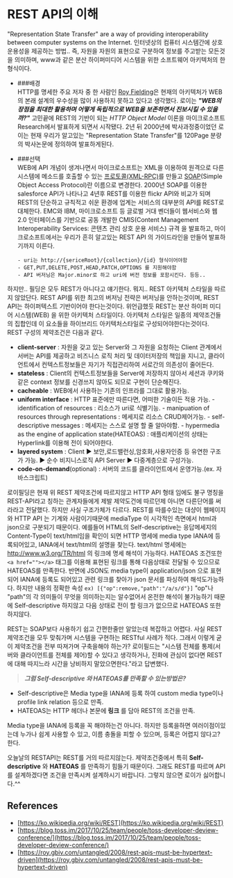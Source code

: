 # REST API의 이해
"Representation State Transfer" are a way of providing interoperability between computer systems on the Internet. 인터넷상의 컴퓨터 시스템간에 상호 운용성을 제공하는 방법.. 즉, 자원을 자원의 표현으로 구분하여 정보를 주고받는 모든것을 의미하며, www과 같은 분산 하이퍼미디어 시스템을 위한 소프트웨어 아키텍처의 한 형식이다. 

 - ###배경  
HTTP를 명세한 주요 저자 중 한 사람인 [Roy Fielding](https://en.wikipedia.org/wiki/Roy_Fielding)은 현재의 아키텍처가 WEB의 본래 설계의 우수성을 많이 사용하지 못하고 있다고 생각했다. 로이는 ___"WEB의 장점을 최대한 활용하며 어떻게 독립적으로 WEB을 보존하면서 진보시킬 수 있을까?"___ 고민끝에 REST의 기반이 되는 _HTTP Object Model_ 이론을 마이크로소프트 Research에서 발표하게 되면서 시작됐다. 2년 뒤 2000년에 박사과정중이었던 로이는 현재 우리가 알고있는 "Representation State Transfer"를 120Page 분량의 박사논문에 정의하여 발표하게된다.

- ###선택  
WEB에 API 개념이 생겨나면서 마이크로소프트는 XML을 이용하여 원격으로 다른 시스템에 메소드를 호출할 수 있는 [프로토콜(XML-RPC)](https://ko.wikipedia.org/wiki/XML-RPC)를 만들고 [SOAP](https://ko.wikipedia.org/wiki/SOAP)(Simple Object Access Protocol)란 이름으로 변경한다. 2000년 SOAP를 이용한 salesforce API가 나타나고 4년후 REST를 이용한 flickr API와 비교가 되며 REST의 단순하고 규칙적고 쉬운 환경에 업계는 서비스의 대부분의 API를 REST로 대체한다. EMC와 IBM, 마이크로소프트 등 글로벌 거대 벤더들이 웹서비스와 웹 2.0 인터페이스를 기반으로 공동 개발한 CMIS(Content Management Interoperability Services: 콘텐츠 관리 상호 운용 서비스) 규격 을 발표하고, 마이크로소프트에서는 우리가 흔히 알고있는 REST API
의 가이드라인을 만들어 발표하기까지 이른다.

	``` 
	- uri는 http://{sericeRoot}/{collection}/{id} 형식이어야함
	- GET,PUT,DELETE,POST,HEAD,PATCH,OPTIONS 를 지원해야함  
	- API 버저닝은 Major.minor로 하고 uri에 버전 정보를 포함시킨다. 등등..
	```
하지만.. 필딩은 모두 REST가 아니다고 얘기한다. 뭐지.. REST 아키텍처 스타일을 따르지 않았단다. REST API를 위한 최고의 버저닝 전략은 버저닝을 안하는것이며, REST API는 하이퍼텍스트 기반이어야 한다는것이다. 위언급했듯 REST는 분산 하이퍼 미디어 시스템(WEB) 을 위한 아키텍처 스타일이다. 아키텍처 스타일은 일종의 제약조건들의 집합인데 이 요소들을 하이브리드 아키텍처스타일로 구성되어야한다는것이다. REST 구성의 제약조건은 다음과 같다.
 - __client-server__ : 자원을 갖고 있는 Server와 그 자원을 요청하는 Client 관계에서 서버는 API를 제공하고 비즈니스 로직 처리 및 데이터저장의 책임을 지니고, 클라이언트에서 컨텍스트정보들은 자기가 직접관리하여 서로간의 의존성이 줄어든다.
 - __stateless__ : Client의 컨텍스트정보들을 Server에 저장하지 않아서 세션과 쿠키와 같은 context 정보를 신경쓰지 않아도 되므로 구현이 단순해진다.
 - __cacheable__ : WEB에서 사용하는 기존의 인프라를 그대로 활용가능.
 - __uniform interface__ : HTTP 표준에만 따른다면, 어떠한 기술이든 적용 가능.
 		- identification of resources : 리소스가 uri로 식별기능.
		- manipuation of resources through representations : 메세지로 리소스 CRUD제어가능.
		- self-descriptive messages : 메세지는 스스로 설명 할 줄 알아야함.
		- hypermedia as the engine of application state(HATEOAS) : 애플리케이션의 상태는 Hyperlink를 이용해 전이 되어야한다.
 - __layered system__ : Client ► 보안,로드밸런싱,암호화,사용자인증 등 유연한 구조가 가능. ► 순수 비지니스로직 API Server ► 다중계층으로 구성가능.
 - __code-on-demand__(optional) : 서버의 코드를 클라이언트에서 운영가능.(ex. 자바스크립트)

로이필딩은 현재 위 REST 제약조건에 따르지않고 HTTP API 형태 임에도 불구 명칭을 REST-API라고 칭하는 관계자들에게 제발 제약도건에 따르던제 아니면 다른단어를 써라라고 전달했다. 하지만 사실 구조가체가 다르다. REST를 따를수있는 대샹이 웹페이지와 HTTP API 는 기계와 사람이기때문에 mediaType 이 시각적인 측면에서 html과 json으로 구분되기 때문이다. 
예를들어 HTML의 Self-descriptive는 응답메세지의 Content-Type이 text/html임을 확인이 되면 HTTP 명세에 media type IANA에 등록되어있고, IANA에서 text/html의 설명을 찾는다. text/html 명세에는 http://www.w3.org/TR/html 의 링크에 명세 해석이 가능하다. 
HATEOAS 조건또한 ```<a href=""></a>``` 태그를 이용해 표현된 링크를 통해 다음상태로 전달될 수 있으므로 HATEOAS를 만족한다. 반면에 JSON도 media type이 application/json 으로 표현되어 IANA에 등록도 되어있고 관련 링크를 찾아가 json 문서를 파싱하여 해석도가능하다. 하지만 내용의 정확한 속성 ```ex) [{"op":remove,"path":"/a/s/d"}]``` "op"나 "path"의 각 의미들이 무엇을 의미하는지는 알수없어서 온전한 해석이 불가능하기 때문에 Self-descriptive 하지않고 다음 상태로 전이 할 링크가 없으므로 HATEOAS 또한 하지않다.

REST는 SOAP보다 사용하기 쉽고 간편한줄만 알았는데 복잡하고 어렵다. 사실 REST 제약조건을 모두 맞춰가며 시스템을 구현하는 RESTful 사례가 적다. 그래서 이렇게 굳이 제약조건을 전부 따져가며 구축을해야 하는가? 로이필드는 "시스템 전체를 통제(서버와 클라이언트를 전체를 제어)할 수 있다고 생각하거나, 진화에 관심이 없다면 REST에 대해 따지느라 시간을 낭비하지 말았으면한다."라고 답변했다. 

> ___그럼 Self-descriptive 와 HATEOAS를 만족할 수 있는방법은?___

- Self-descriptive은 Media type을 IANA에 등록 하여 custom media type이나 profile link relation 등으로 만족.
- HATEOAS는 HTTP 헤더나 본문에 __링크__ 를 담아 REST의 조건을 만족.

Media type을 IANA에 등록을 꼭 해야하는건 아니다. 하지만 등록을하면 여러이점이있는데 누가나 쉽게 사용할 수 있고, 이름 충돌을 피할 수 있으며, 등록은 어렵지 않다고? 한다.

오늘날의 RESTAPI는 REST를 거의 따르지않는다. 제약조건중에서 특히 __Self-descriptive__ 와 __HATEOAS__ 를 만족하기 힘들기 때문이다. 그래도 REST를 따르며 API를 설계하겠다면 조건을 만족시켜 설계하시기 바랍니다. 그렇지 않으면 로이가 싫어합니다.^^

## References  
- [https://ko.wikipedia.org/wiki/REST](https://ko.wikipedia.org/wiki/REST)  
- [https://blog.toss.im/2017/10/25/team/people/toss-developer-deview-conference/](https://blog.toss.im/2017/10/25/team/people/toss-developer-deview-conference/)
- [https://roy.gbiv.com/untangled/2008/rest-apis-must-be-hypertext-driven](https://roy.gbiv.com/untangled/2008/rest-apis-must-be-hypertext-driven)
